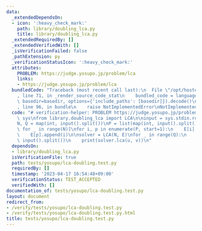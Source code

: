 ```yaml
---
data:
  _extendedDependsOn:
  - icon: ':heavy_check_mark:'
    path: library/doubling_lca.py
    title: library/doubling_lca.py
  _extendedRequiredBy: []
  _extendedVerifiedWith: []
  _isVerificationFailed: false
  _pathExtension: py
  _verificationStatusIcon: ':heavy_check_mark:'
  attributes:
    PROBLEM: https://judge.yosupo.jp/problem/lca
    links:
    - https://judge.yosupo.jp/problem/lca
  bundledCode: "Traceback (most recent call last):\n  File \"/opt/hostedtoolcache/PyPy/3.7.13/x64/site-packages/onlinejudge_verify/documentation/build.py\"\
    , line 71, in _render_source_code_stat\n    bundled_code = language.bundle(stat.path,\
    \ basedir=basedir, options={'include_paths': [basedir]}).decode()\n  File \"/opt/hostedtoolcache/PyPy/3.7.13/x64/site-packages/onlinejudge_verify/languages/python.py\"\
    , line 96, in bundle\n    raise NotImplementedError\nNotImplementedError\n"
  code: "# verification-helper: PROBLEM https://judge.yosupo.jp/problem/lca\nimport\
    \ sys\nfrom library.doubling_lca import LCA\n\ninput = sys.stdin.readline\n\n\
    N, Q = map(int, input().split())\nP = list(map(int, input().split()))\nE = [[]\
    \ for _ in range(N)]\nfor i, p in enumerate(P, start=1):\n    E[i].append(p)\n\
    \    E[p].append(i)\n\nsolver = LCA(N, E)\nfor _ in range(Q):\n    u, v = map(int,\
    \ input().split())\n    print(solver.lca(u, v))\n"
  dependsOn:
  - library/doubling_lca.py
  isVerificationFile: true
  path: tests/yosupo/lca-doubling.test.py
  requiredBy: []
  timestamp: '2023-04-17 16:54:48+09:00'
  verificationStatus: TEST_ACCEPTED
  verifiedWith: []
documentation_of: tests/yosupo/lca-doubling.test.py
layout: document
redirect_from:
- /verify/tests/yosupo/lca-doubling.test.py
- /verify/tests/yosupo/lca-doubling.test.py.html
title: tests/yosupo/lca-doubling.test.py
---
```

